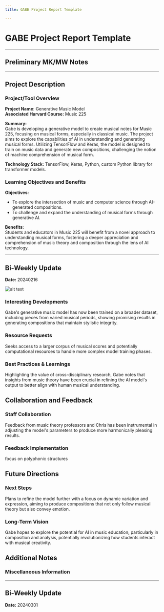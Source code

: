 ```yaml
---
title: GABE Project Report Template

---
```


# GABE Project Report Template


---

## Preliminary MK/MW Notes

---

## Project Description

### Project/Tool Overview
**Project Name:** Generative Music Model  
**Associated Harvard Course:** Music 225

**Summary:**  
Gabe is developing a generative model to create musical notes for Music 225, focusing on musical forms, especially in classical music. The project aims to explore the capabilities of AI in understanding and generating musical forms. Utilizing TensorFlow and Keras, the model is designed to train on music data and generate new compositions, challenging the notion of machine comprehension of musical form.

**Technology Stack:** TensorFlow, Keras, Python, custom Python library for transformer models.

### Learning Objectives and Benefits
**Objectives:**  
- To explore the intersection of music and computer science through AI-generated compositions.
- To challenge and expand the understanding of musical forms through generative AI.

**Benefits:**  
Students and educators in Music 225 will benefit from a novel approach to understanding musical forms, fostering a deeper appreciation and comprehension of music theory and composition through the lens of AI technology.


---


## Bi-Weekly Update
**Date:** 20240216

![alt text](https://files.slack.com/files-pri/T0HTW3H0V-F06LADYJNJZ/screen_recording_feb_23.gif?pub_secret=8f259931e6)

### Interesting Developments
Gabe's generative music model has now been trained on a broader dataset, including pieces from varied musical periods, showing promising results in generating compositions that maintain stylistic integrity.

### Resource Requests
Seeks access to a larger corpus of musical scores and potentially computational resources to handle more complex model training phases.

### Best Practices & Learnings
Highlighting the value of cross-disciplinary research, Gabe notes that insights from music theory have been crucial in refining the AI model's output to better align with human musical understanding.

## Collaboration and Feedback

### Staff Collaboration
Feedback from music theory professors and Chris has been instrumental in adjusting the model's parameters to produce more harmonically pleasing results.

### Feedback Implementation
focus on polyphonic structures

## Future Directions

### Next Steps
Plans to refine the model further with a focus on dynamic variation and expression, aiming to produce compositions that not only follow musical theory but also convey emotion.

### Long-Term Vision
Gabe hopes to explore the potential for AI in music education, particularly in composition and analysis, potentially revolutionizing how students interact with musical creativity.

## Additional Notes

### Miscellaneous Information


---


## Bi-Weekly Update
**Date:** 20240301



